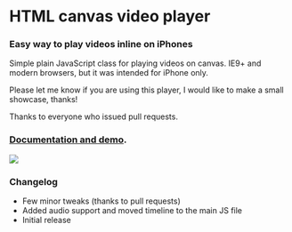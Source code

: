 # HTML canvas video player

### Easy way to play videos inline on iPhones

Simple plain JavaScript class for playing videos on canvas.
IE9+ and modern browsers, but it was intended for iPhone only.

Please let me know if you are using this player, I would like to make a small showcase, thanks!

Thanks to everyone who issued pull requests.

### [Documentation and demo](http://stanko.github.io/html-canvas-video-player).

[![](http://i.imgur.com/kHV1hbh.png)](http://stanko.github.io/html-canvas-video-player)

### Changelog
* Few minor tweaks (thanks to pull requests)
* Added audio support and moved timeline to the main JS file
* Initial release
